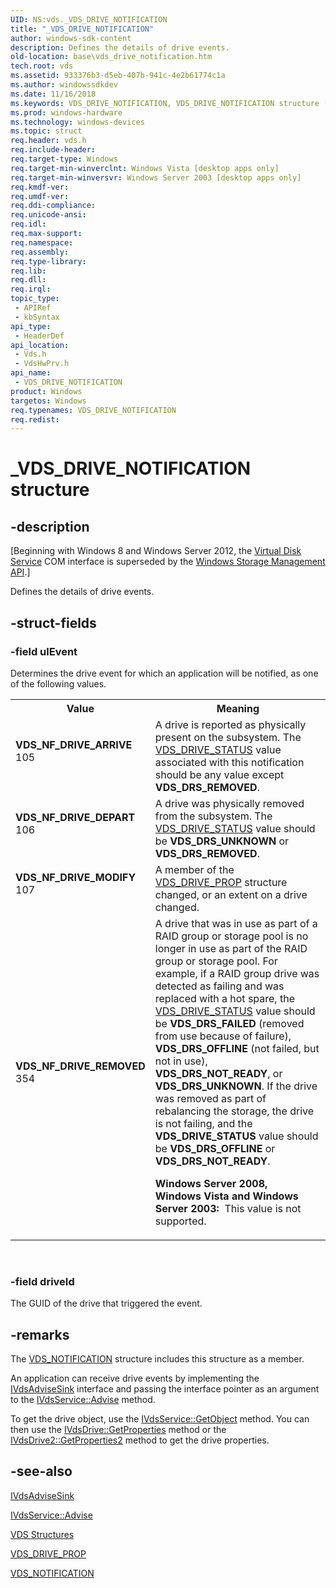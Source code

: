 ```yaml
---
UID: NS:vds._VDS_DRIVE_NOTIFICATION
title: "_VDS_DRIVE_NOTIFICATION"
author: windows-sdk-content
description: Defines the details of drive events.
old-location: base\vds_drive_notification.htm
tech.root: vds
ms.assetid: 933376b3-d5eb-407b-941c-4e2b61774c1a
ms.author: windowssdkdev
ms.date: 11/16/2018
ms.keywords: VDS_DRIVE_NOTIFICATION, VDS_DRIVE_NOTIFICATION structure [VDS], VDS_NF_DRIVE_ARRIVE, VDS_NF_DRIVE_DEPART, VDS_NF_DRIVE_MODIFY, VDS_NF_DRIVE_REMOVED, _VDS_DRIVE_NOTIFICATION, base.vds_drive_notification, vds/_VDS_DRIVE_NOTIFICATION, vdshwprv/_VDS_DRIVE_NOTIFICATION
ms.prod: windows-hardware
ms.technology: windows-devices
ms.topic: struct
req.header: vds.h
req.include-header: 
req.target-type: Windows
req.target-min-winverclnt: Windows Vista [desktop apps only]
req.target-min-winversvr: Windows Server 2003 [desktop apps only]
req.kmdf-ver: 
req.umdf-ver: 
req.ddi-compliance: 
req.unicode-ansi: 
req.idl: 
req.max-support: 
req.namespace: 
req.assembly: 
req.type-library: 
req.lib: 
req.dll: 
req.irql: 
topic_type:
 - APIRef
 - kbSyntax
api_type:
 - HeaderDef
api_location:
 - Vds.h
 - VdsHwPrv.h
api_name:
 - VDS_DRIVE_NOTIFICATION
product: Windows
targetos: Windows
req.typenames: VDS_DRIVE_NOTIFICATION
req.redist: 
---
```


# _VDS_DRIVE_NOTIFICATION structure


## -description


<p class="CCE_Message">[Beginning with Windows 8 and Windows Server 2012, the <a href="https://msdn.microsoft.com/536aafd2-cc04-48cc-8ee7-920efbba2a5f">Virtual Disk Service</a> COM interface is superseded by the <a href="https://msdn.microsoft.com/ff5e492d-5e62-4c9b-8f55-07859c9fee83">Windows Storage Management API</a>.]

Defines the details of drive events.


## -struct-fields




### -field ulEvent

Determines the drive event for which an application will be notified, as one of the following values.


<table>
<tr>
<th>Value</th>
<th>Meaning</th>
</tr>
<tr>
<td width="40%"><a id="VDS_NF_DRIVE_ARRIVE"></a><a id="vds_nf_drive_arrive"></a><dl>
<dt><b>VDS_NF_DRIVE_ARRIVE</b></dt>
<dt>105</dt>
</dl>
</td>
<td width="60%">
A drive is reported as physically present on the subsystem. The <a href="https://msdn.microsoft.com/fff84c91-d207-44fc-bcd6-03e34eaed9e3">VDS_DRIVE_STATUS</a> value associated with this notification should be any  value except <b>VDS_DRS_REMOVED</b>.

</td>
</tr>
<tr>
<td width="40%"><a id="VDS_NF_DRIVE_DEPART"></a><a id="vds_nf_drive_depart"></a><dl>
<dt><b>VDS_NF_DRIVE_DEPART</b></dt>
<dt>106</dt>
</dl>
</td>
<td width="60%">
A drive was physically removed from the subsystem. The <a href="https://msdn.microsoft.com/fff84c91-d207-44fc-bcd6-03e34eaed9e3">VDS_DRIVE_STATUS</a> value should be <b>VDS_DRS_UNKNOWN</b> or <b>VDS_DRS_REMOVED</b>.

</td>
</tr>
<tr>
<td width="40%"><a id="VDS_NF_DRIVE_MODIFY"></a><a id="vds_nf_drive_modify"></a><dl>
<dt><b>VDS_NF_DRIVE_MODIFY</b></dt>
<dt>107</dt>
</dl>
</td>
<td width="60%">
A member of the <a href="https://msdn.microsoft.com/c17f13f6-ccea-4370-84d1-b422efb63e73">VDS_DRIVE_PROP</a> structure changed, or an extent on a drive changed.

</td>
</tr>
<tr>
<td width="40%"><a id="VDS_NF_DRIVE_REMOVED"></a><a id="vds_nf_drive_removed"></a><dl>
<dt><b>VDS_NF_DRIVE_REMOVED</b></dt>
<dt>354</dt>
</dl>
</td>
<td width="60%">
A drive that was in use as part of a RAID group or storage pool is no longer in use as part of the RAID group or storage pool. For example, if a RAID group drive was detected as failing and was replaced with a hot spare, the <a href="https://msdn.microsoft.com/fff84c91-d207-44fc-bcd6-03e34eaed9e3">VDS_DRIVE_STATUS</a> value should be <b>VDS_DRS_FAILED</b>  (removed from use because of failure), <b>VDS_DRS_OFFLINE</b>  (not failed, but not in use), <b>VDS_DRS_NOT_READY</b>,  or <b>VDS_DRS_UNKNOWN</b>.
If the  drive was removed as part of rebalancing the storage, the drive is not failing, and the <b>VDS_DRIVE_STATUS</b> value should be <b>VDS_DRS_OFFLINE</b>  or <b>VDS_DRS_NOT_READY</b>.


<b>Windows Server 2008, Windows Vista and Windows Server 2003:  </b>This value is not supported.

</td>
</tr>
</table>
 


### -field driveId

The GUID of the drive that triggered the event.


## -remarks



The <a href="https://msdn.microsoft.com/59d21cd3-1cff-47be-be98-f4c55f044306">VDS_NOTIFICATION</a> structure includes this structure as a member.

An application can receive drive events by implementing the <a href="https://msdn.microsoft.com/8e9b7c95-0b59-4268-a274-5d16812075a6">IVdsAdviseSink</a> interface and passing the interface pointer as an argument to the <a href="https://msdn.microsoft.com/be1d5385-6c72-4847-9ed7-4d2309a3e9ac">IVdsService::Advise</a> method.

To get the drive object, use the <a href="https://msdn.microsoft.com/622a95a4-0e8c-4f65-a935-61cb48379065">IVdsService::GetObject</a> method. You can then use the <a href="https://msdn.microsoft.com/31556be6-ff03-492f-a7a6-dec37a63e88d">IVdsDrive::GetProperties</a> method or the <a href="https://msdn.microsoft.com/635957be-780f-4dee-8d70-b7fc37fecd5c">IVdsDrive2::GetProperties2</a> method to get the drive properties.




## -see-also




<a href="https://msdn.microsoft.com/8e9b7c95-0b59-4268-a274-5d16812075a6">IVdsAdviseSink</a>



<a href="https://msdn.microsoft.com/be1d5385-6c72-4847-9ed7-4d2309a3e9ac">IVdsService::Advise</a>



<a href="https://msdn.microsoft.com/6a13f5eb-0fa1-48e2-a112-b2254ca28423">VDS Structures</a>



<a href="https://msdn.microsoft.com/c17f13f6-ccea-4370-84d1-b422efb63e73">VDS_DRIVE_PROP</a>



<a href="https://msdn.microsoft.com/59d21cd3-1cff-47be-be98-f4c55f044306">VDS_NOTIFICATION</a>
 

 

